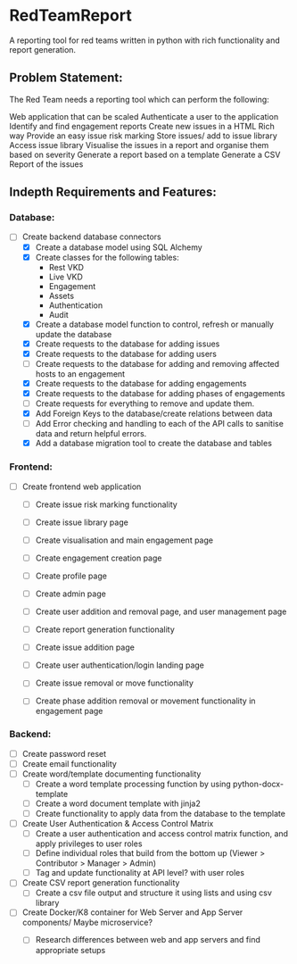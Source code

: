# RedTeamReport
A reporting tool for red teams written in python with rich functionality and report generation.

## Problem Statement:
The Red Team needs a reporting tool which can perform the following:

Web application that can be scaled
Authenticate a user to the application
Identify and find engagement reports
Create new issues in a HTML Rich way
Provide an easy issue risk marking 
Store issues/ add to issue library
Access issue library
Visualise the issues in a report and organise them based on severity
Generate a report based on a template
Generate a CSV Report of the issues


## Indepth Requirements and Features:
### Database:
 - [ ] Create backend database connectors
    - [x] Create a database model using SQL Alchemy
    - [x] Create classes for the following tables:
        - Rest VKD
        - Live VKD
        - Engagement
        - Assets
        - Authentication
        - Audit
    - [x] Create a database model function to control, refresh or manually update the database
    - [x] Create requests to the database for adding issues
    - [x] Create requests to the database for adding users
    - [ ] Create requests to the database for adding and removing affected hosts to an engagement
    - [x] Create requests to the database for adding engagements
    - [x] Create requests to the database for adding  phases of engagements
    - [ ] Create requests for everything to remove and update them.
    - [x] Add Foreign Keys to the database/create relations between data
    - [ ] Add Error checking and handling to each of the API calls to sanitise data and return helpful errors.
    - [x] Add a database migration tool to create the database and tables

### Frontend:
 - [ ] Create frontend web application
    - [ ] Create issue risk marking functionality
    - [ ] Create issue library page
    - [ ] Create visualisation and main engagement page
    - [ ] Create engagement creation page
    - [ ] Create profile page
    - [ ] Create admin page
    - [ ] Create user addition and removal page, and user management page
    - [ ] Create report generation functionality
    - [ ] Create issue addition page
    - [ ] Create user authentication/login landing page
    - [ ] Create issue removal or move functionality
    - [ ] Create phase addition removal or movement functionality in engagement page


### Backend:
 - [ ] Create password reset
 - [ ] Create email functionality
 - [ ] Create word/template documenting functionality
    - [ ] Create a word template processing function by using python-docx-template
    - [ ] Create a word document template with jinja2
    - [ ] Create functionality to apply data from the database to the template
 - [ ] Create User Authentication & Access Control Matrix
    - [ ] Create a user authentication and access control matrix function, and apply privileges to user roles
    - [ ] Define individual roles that build from the bottom up (Viewer > Contributor > Manager > Admin)
    - [ ] Tag and update functionality at API level? with user roles
 - [ ] Create CSV report generation functionality
    - [ ] Create a csv file output and structure it using lists and using csv library

 - [ ] Create Docker/K8 container for Web Server and App Server components/ Maybe microservice?
    - [ ] Research differences between web and app servers and find appropriate setups




